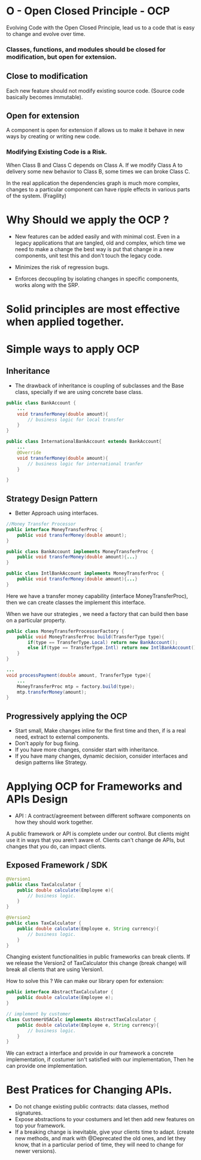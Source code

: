 <h1>  O - Open Closed Principle - OCP</h1>

Evolving Code with the Open Closed Principle, lead us to a code that is easy to change and evolve over time.

### Classes, functions, and modules should be closed for modification, but open for extension. 

## Close to modification 
Each new feature should not modify existing source code. (Source code basically becomes immutable).

## Open for extension 
A component is open for extension if allows us to make it behave in new ways by creating or writing new code.

### Modifying Existing Code is a Risk.
When Class B and Class C depends on Class A. 
If we modify Class A to delivery some new behavior to Class B, some times we can broke Class C.

In the real application the dependencies graph is much more complex, changes to a particular component can have ripple effects in various parts of the system. (Fragility)

# Why Should we apply the OCP ?

- New features can be added easily and with minimal cost. 
Even in a legacy applications that are tangled, old and complex, which time we need to make a change the best way is put that change in a new components, unit test this and don't touch the legacy code. 

- Minimizes the risk of regression bugs.

- Enforces decoupling by isolating changes in specific components, works along with the SRP.

# Solid principles are most effective when applied together. 

# Simple ways to apply OCP

## Inheritance
- The drawback of inheritance is coupling of subclasses and the Base class, specially if we are using concrete base class. 

```java
public class BankAccount {
    ...
    void transferMoney(double amount){
        // business logic for local transfer
    }
}

public class InternationalBankAccount extends BankAccount{
    ...
    @Override
    void transferMoney(double amount){
        // business logic for international tranfer
    }

}

``` 

## Strategy Design Pattern
- Better Approach using interfaces.

```java
//Money Transfer Processor
public interface MoneyTransferProc {
    public void transferMoney(double amount);
}

public class BankAccount implements MoneyTransferProc {
    public void transferMoney(double amount){...}
}

public class IntlBankAccount implements MoneyTransferProc {
    public void transferMoney(double amount){...}
}

```

Here we have a transfer money capability (interface MoneyTransferProc), then we can create classes the implement this interface.

When we have our strategies , we need a factory that can build then base on a particular property.

```java
public class MoneyTransferProcessorFactory {
    public void MoneyTransferProc build(TransferType type){
        if(type == TransferType.Local) return new BankAccount();
        else if(type == TransferType.Intl) return new IntlBankAccount();
    }
}

```
```java
...
void processPayment(double amount, TransferType type){
    ...
    MoneyTransferProc mtp = factory.build(type);
    mtp.transferMoney(amount);
}
```

## Progressively applying the OCP
- Start small, Make changes inline for the first time and then, if is a real need, extract to external components. 
- Don't apply for bug fixing.
- If you have more changes, consider start with inheritance.
- If you have many changes, dynamic decision, consider interfaces and design patterns like Strategy.

# Applying OCP for Frameworks and APIs Design 
- API : A contract/agreement between different software components on how they should work together. 

A public framework or API is complete under our control. But clients might use it in ways that you aren't aware of. 
Clients can't change de APIs, but changes that you do, can impact clients. 

## Exposed Framework / SDK


```java
@Version1
public class TaxCalculator {
    public double calculate(Employee e){
        // business logic.
    }
}

@Version2
public class TaxCalculator {
    public double calculate(Employee e, String currency){
        // business logic.
    }
}
```
Changing existent functionalities in public frameworks can break clients. 
If we release the Version2 of TaxCalculator this change (break change) will break all clients that are using Version1.

How to solve this ? We can make our library open for extension: 

```java
public interface AbstractTaxCalculator {
    public double calculate(Employee e);
}

// implement by customer
class CustomerUSACalc implements AbstractTaxCalculator {
    public double calculate(Employee e, String currency){
        // business logic.
    }
}
```
We can extract a interface and provide in our framework a concrete implementation, if costumer isn't satisfied with our implementation, Then he can provide one implementation.


# Best Pratices for Changing APIs.
- Do not change existing public contracts: data classes, method signatures.
- Expose abstractions to your costumers and let then add new features on top your framework.
- If a breaking change is inevitable, give your clients time to adapt. (create new methods, and mark with @Deprecated the old ones, and let they know, 
that in a particular period of time, they will need to change for newer versions). 

